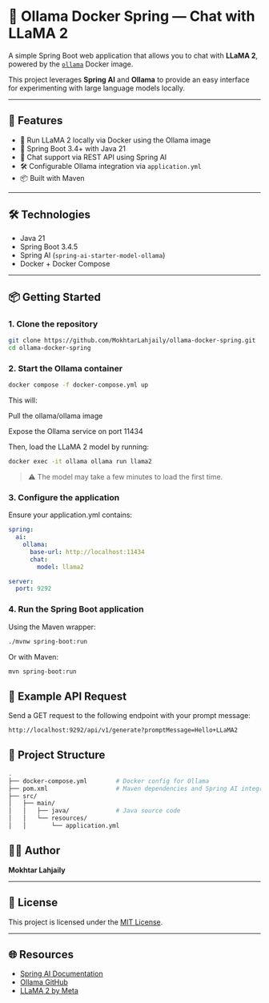 # 🦙 Ollama Docker Spring — Chat with LLaMA 2

A simple Spring Boot web application that allows you to chat with **LLaMA 2**, powered by the [`ollama`](https://github.com/ollama/ollama) Docker image.

This project leverages **Spring AI** and **Ollama** to provide an easy interface for experimenting with large language models locally.

---

## 🚀 Features

- 🐳 Run LLaMA 2 locally via Docker using the Ollama image
- 🌱 Spring Boot 3.4+ with Java 21
- 💬 Chat support via REST API using Spring AI
- 🛠 Configurable Ollama integration via `application.yml`
- 📦 Built with Maven

---

## 🛠 Technologies

- Java 21
- Spring Boot 3.4.5
- Spring AI (`spring-ai-starter-model-ollama`)
- Docker + Docker Compose

---

## 📦 Getting Started

### 1. Clone the repository

```bash
git clone https://github.com/MokhtarLahjaily/ollama-docker-spring.git
cd ollama-docker-spring
```

### 2. Start the Ollama container

```bash
docker compose -f docker-compose.yml up
```

This will:

Pull the ollama/ollama image

Expose the Ollama service on port 11434

Then, load the LLaMA 2 model by running:

```bash
docker exec -it ollama ollama run llama2
```
> ⚠️ The model may take a few minutes to load the first time.

### 3. Configure the application

Ensure your application.yml contains:

```yaml
spring:
  ai:
    ollama:
      base-url: http://localhost:11434
      chat:
        model: llama2

server:
  port: 9292

```

### 4. Run the Spring Boot application
Using the Maven wrapper:

```bash
./mvnw spring-boot:run
```

Or with Maven:

```bash
mvn spring-boot:run
```

## 📡 Example API Request
Send a GET request to the following endpoint with your prompt message:
```bash
http://localhost:9292/api/v1/generate?promptMessage=Hello+LLaMA2
```

## 📁 Project Structure
```bash
.
├── docker-compose.yml        # Docker config for Ollama
├── pom.xml                   # Maven dependencies and Spring AI integration
├── src/
│   ├── main/
│   │   ├── java/             # Java source code
│   │   └── resources/
│   │       └── application.yml
```

## 🧑‍💻 Author
**Mokhtar Lahjaily**

---

## 📄 License
This project is licensed under the [MIT License](LICENSE).

---

## 🌐 Resources
- [Spring AI Documentation](https://docs.spring.io/spring-ai/reference/)
- [Ollama GitHub](https://github.com/ollama/ollama)
- [LLaMA 2 by Meta](https://ai.meta.com/llama/)







